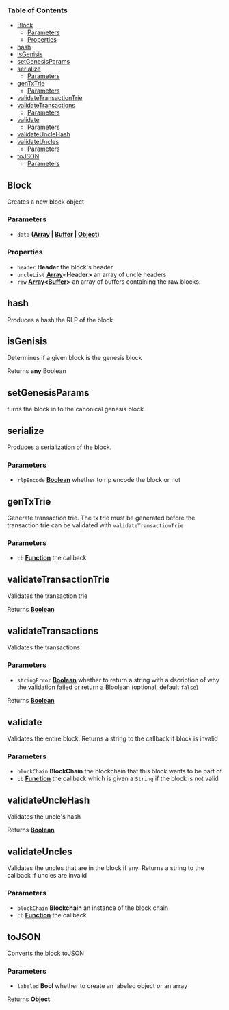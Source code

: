 <!-- Generated by documentation.js. Update this documentation by updating the source code. -->

### Table of Contents

-   [Block][1]
    -   [Parameters][2]
    -   [Properties][3]
-   [hash][4]
-   [isGenisis][5]
-   [setGenesisParams][6]
-   [serialize][7]
    -   [Parameters][8]
-   [genTxTrie][9]
    -   [Parameters][10]
-   [validateTransactionTrie][11]
-   [validateTransactions][12]
    -   [Parameters][13]
-   [validate][14]
    -   [Parameters][15]
-   [validateUncleHash][16]
-   [validateUncles][17]
    -   [Parameters][18]
-   [toJSON][19]
    -   [Parameters][20]

## Block

Creates a new block object

### Parameters

-   `data` **([Array][21] \| [Buffer][22] \| [Object][23])** 

### Properties

-   `header` **Header** the block's header
-   `uncleList` **[Array][21]&lt;Header>** an array of uncle headers
-   `raw` **[Array][21]&lt;[Buffer][22]>** an array of buffers containing the raw blocks.

## hash

Produces a hash the RLP of the block

## isGenisis

Determines if a given block is the genesis block

Returns **any** Boolean

## setGenesisParams

turns the block in to the canonical genesis block

## serialize

Produces a serialization of the block.

### Parameters

-   `rlpEncode` **[Boolean][24]** whether to rlp encode the block or not

## genTxTrie

Generate transaction trie. The tx trie must be generated before the transaction trie can
be validated with `validateTransactionTrie`

### Parameters

-   `cb` **[Function][25]** the callback

## validateTransactionTrie

Validates the transaction trie

Returns **[Boolean][24]** 

## validateTransactions

Validates the transactions

### Parameters

-   `stringError` **[Boolean][24]** whether to return a string with a dscription of why the validation failed or return a Bloolean (optional, default `false`)

Returns **[Boolean][24]** 

## validate

Validates the entire block. Returns a string to the callback if block is invalid

### Parameters

-   `blockChain` **BlockChain** the blockchain that this block wants to be part of
-   `cb` **[Function][25]** the callback which is given a `String` if the block is not valid

## validateUncleHash

Validates the uncle's hash

Returns **[Boolean][24]** 

## validateUncles

Validates the uncles that are in the block if any. Returns a string to the callback if uncles are invalid

### Parameters

-   `blockChain` **Blockchain** an instance of the block chain
-   `cb` **[Function][25]** the callback

## toJSON

Converts the block toJSON

### Parameters

-   `labeled` **Bool** whether to create an labeled object or an array

Returns **[Object][23]** 

[1]: #block

[2]: #parameters

[3]: #properties

[4]: #hash

[5]: #isgenisis

[6]: #setgenesisparams

[7]: #serialize

[8]: #parameters-1

[9]: #gentxtrie

[10]: #parameters-2

[11]: #validatetransactiontrie

[12]: #validatetransactions

[13]: #parameters-3

[14]: #validate

[15]: #parameters-4

[16]: #validateunclehash

[17]: #validateuncles

[18]: #parameters-5

[19]: #tojson

[20]: #parameters-6

[21]: https://developer.mozilla.org/docs/Web/JavaScript/Reference/Global_Objects/Array

[22]: https://nodejs.org/api/buffer.html

[23]: https://developer.mozilla.org/docs/Web/JavaScript/Reference/Global_Objects/Object

[24]: https://developer.mozilla.org/docs/Web/JavaScript/Reference/Global_Objects/Boolean

[25]: https://developer.mozilla.org/docs/Web/JavaScript/Reference/Statements/function
